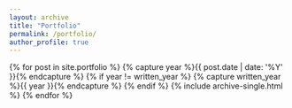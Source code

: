 ```yaml
---
layout: archive
title: "Portfolio"
permalink: /portfolio/
author_profile: true
---
```

{% for post in site.portfolio %}
  {% capture year %}{{ post.date | date: '%Y' }}{% endcapture %}
  {% if year != written_year %}
    {% capture written_year %}{{ year }}{% endcapture %}
  {% endif %}
  {% include archive-single.html %}
{% endfor %}
